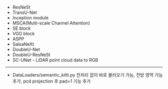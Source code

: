 * ResNeSt
* TransU-Net 
* Inception module
* MSCA(Multi-scale Channel Attention)
* SE block 
* VGG block
* ASPP 
* SalsaNeXt
* DoubleU-Net 
* DoubleU-ResNeSt
* SC-UNet - LiDAR point cloud data to RGB


-----------------------------------------------------------------
* DataLoaders/semantic_kitti.py
      전처리 없이 바로 불러오기 가능, 전방 영역 기능추가, pcd projection 후 pad=1 기능 추가 

